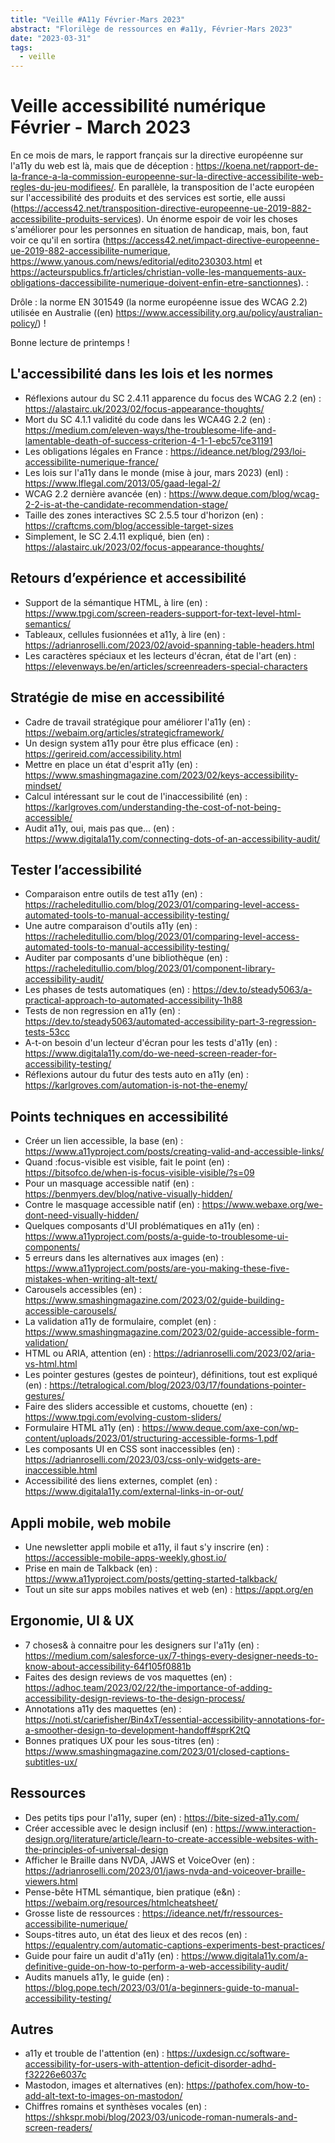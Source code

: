 ```yaml
---
title: "Veille #A11y Février-Mars 2023"
abstract: "Florilège de ressources en #a11y, Février-Mars 2023"
date: "2023-03-31"
tags:
  - veille
---
```

# Veille accessibilité numérique Février - March 2023

En ce mois de mars, le rapport français sur la directive européenne sur l'a11y du web est là, mais que de déception : https://koena.net/rapport-de-la-france-a-la-commission-europeenne-sur-la-directive-accessibilite-web-regles-du-jeu-modifiees/. En parallèle, la transposition de l'acte européen sur l'accessibilité des produits et des services est sortie, elle aussi (https://access42.net/transposition-directive-europeenne-ue-2019-882-accessibilite-produits-services). Un énorme espoir de voir les choses s'améliorer pour les personnes en situation de handicap, mais, bon, faut voir ce qu'il en sortira (https://access42.net/impact-directive-europeenne-ue-2019-882-accessibilite-numerique, https://www.yanous.com/news/editorial/edito230303.html et 
https://acteurspublics.fr/articles/christian-volle-les-manquements-aux-obligations-daccessibilite-numerique-doivent-enfin-etre-sanctionnes). :

Drôle : la norme EN 301549 (la norme européenne issue des WCAG 2.2) utilisée en Australie ((en) https://www.accessibility.org.au/policy/australian-policy/) !

Bonne lecture de printemps !



## L'accessibilité dans les lois et les normes 
- Réflexions autour du SC 2.4.11 apparence du focus des WCAG 2.2 (en) : https://alastairc.uk/2023/02/focus-appearance-thoughts/
-	Mort du SC 4.1.1 validité du code dans les WCA4G 2.2 (en) : https://medium.com/eleven-ways/the-troublesome-life-and-lamentable-death-of-success-criterion-4-1-1-ebc57ce31191
- Les obligations légales en France : https://ideance.net/blog/293/loi-accessibilite-numerique-france/
- Les lois sur l'a11y dans le monde (mise à jour, mars 2023) (enl) : https://www.lflegal.com/2013/05/gaad-legal-2/
- WCAG 2.2 dernière avancée (en) : https://www.deque.com/blog/wcag-2-2-is-at-the-candidate-recommendation-stage/
- Taille des zones interactives SC 2.5.5 tour d'horizon (en) : https://craftcms.com/blog/accessible-target-sizes
- Simplement, le SC 2.4.11 expliqué, bien (en) : https://alastairc.uk/2023/02/focus-appearance-thoughts/
## Retours d’expérience et accessibilité
-	Support de la sémantique HTML, à lire (en) : https://www.tpgi.com/screen-readers-support-for-text-level-html-semantics/
- Tableaux, cellules fusionnées et a11y, à lire (en) : https://adrianroselli.com/2023/02/avoid-spanning-table-headers.html
- Les caractères spéciaux et les lecteurs d'écran, état de l'art (en) : https://elevenways.be/en/articles/screenreaders-special-characters
## Stratégie de mise en accessibilité 
-	Cadre de travail stratégique pour améliorer l'a11y (en) : https://webaim.org/articles/strategicframework/
- Un design system a11y pour être plus efficace (en) : https://gerireid.com/accessibility.html
- Mettre en place un état d'esprit a11y (en) : https://www.smashingmagazine.com/2023/02/keys-accessibility-mindset/
- Calcul intéressant sur le cout de l'inaccessibilité (en) : https://karlgroves.com/understanding-the-cost-of-not-being-accessible/
- Audit a11y, oui, mais pas que... (en) : https://www.digitala11y.com/connecting-dots-of-an-accessibility-audit/
## Tester l’accessibilité
-	Comparaison entre outils de test a11y (en) : https://racheleditullio.com/blog/2023/01/comparing-level-access-automated-tools-to-manual-accessibility-testing/
- Une autre comparaison d'outils a11y (en) : https://racheleditullio.com/blog/2023/01/comparing-level-access-automated-tools-to-manual-accessibility-testing/
- Auditer par composants d'une bibliothèque (en) : https://racheleditullio.com/blog/2023/01/component-library-accessibility-audit/
- Les phases de tests automatiques (en) : https://dev.to/steady5063/a-practical-approach-to-automated-accessibility-1h88
- Tests de non regression en a11y (en) : https://dev.to/steady5063/automated-accessibility-part-3-regression-tests-53cc
- A-t-on besoin d'un lecteur d'écran pour les tests d'a11y (en) : https://www.digitala11y.com/do-we-need-screen-reader-for-accessibility-testing/
- Réflexions autour du futur des tests auto en a11y (en) : https://karlgroves.com/automation-is-not-the-enemy/
## Points techniques en accessibilité
-	Créer un lien accessible, la base (en) : https://www.a11yproject.com/posts/creating-valid-and-accessible-links/
- Quand :focus-visible est visible, fait le point (en) : https://bitsofco.de/when-is-focus-visible-visible/?s=09
- Pour un masquage accessible natif (en) : https://benmyers.dev/blog/native-visually-hidden/
- Contre le masquage accessible natif (en) : https://www.webaxe.org/we-dont-need-visually-hidden/
- Quelques composants d'UI problématiques en a11y (en) : https://www.a11yproject.com/posts/a-guide-to-troublesome-ui-components/
- 5 erreurs dans les alternatives aux images (en) : https://www.a11yproject.com/posts/are-you-making-these-five-mistakes-when-writing-alt-text/
- Carousels accessibles (en) : https://www.smashingmagazine.com/2023/02/guide-building-accessible-carousels/
- La validation a11y de formulaire, complet (en) : https://www.smashingmagazine.com/2023/02/guide-accessible-form-validation/
- HTML ou ARIA, attention (en) : https://adrianroselli.com/2023/02/aria-vs-html.html
- Les pointer gestures (gestes de pointeur), définitions, tout est expliqué (en) : https://tetralogical.com/blog/2023/03/17/foundations-pointer-gestures/
- Faire des sliders accessible et customs, chouette (en) : https://www.tpgi.com/evolving-custom-sliders/
- Formulaire HTML a11y (en) : https://www.deque.com/axe-con/wp-content/uploads/2023/01/structuring-accessible-forms-1.pdf
- Les composants UI en CSS sont inaccessibles (en) : https://adrianroselli.com/2023/03/css-only-widgets-are-inaccessible.html
- Accessibilité des liens externes, complet (en) : https://www.digitala11y.com/external-links-in-or-out/

 ## Appli mobile, web mobile
-	Une newsletter appli mobile et a11y, il faut s'y inscrire (en) : https://accessible-mobile-apps-weekly.ghost.io/
- Prise en main de Talkback (en) : https://www.a11yproject.com/posts/getting-started-talkback/
- Tout un site sur apps mobiles natives et web (en) : https://appt.org/en
## Ergonomie, UI & UX
-	7 choses& à connaitre pour les designers sur l'a11y (en) : https://medium.com/salesforce-ux/7-things-every-designer-needs-to-know-about-accessibility-64f105f0881b
- Faites des design reviews de vos maquettes (en) : https://adhoc.team/2023/02/22/the-importance-of-adding-accessibility-design-reviews-to-the-design-process/
- Annotations a11y des maquettes (en) : https://noti.st/cariefisher/Bin4xT/essential-accessibility-annotations-for-a-smoother-design-to-development-handoff#sprK2tQ
- Bonnes pratiques UX pour les sous-titres (en) : https://www.smashingmagazine.com/2023/01/closed-captions-subtitles-ux/
## Ressources
- Des petits tips pour l'a11y, super (en) : https://bite-sized-a11y.com/
- Créer accessible avec le design inclusif (en) : https://www.interaction-design.org/literature/article/learn-to-create-accessible-websites-with-the-principles-of-universal-design
- Afficher le Braille dans NVDA, JAWS et VoiceOver (en) : https://adrianroselli.com/2023/01/jaws-nvda-and-voiceover-braille-viewers.html 
- Pense-bête HTML sémantique, bien pratique (e&n) : https://webaim.org/resources/htmlcheatsheet/
- Grosse liste de ressources : https://ideance.net/fr/ressources-accessibilite-numerique/
- Soups-titres auto, un état des lieux et des recos (en) : https://equalentry.com/automatic-captions-experiments-best-practices/
- Guide pour faire un audit d'a11y (en) : https://www.digitala11y.com/a-definitive-guide-on-how-to-perform-a-web-accessibility-audit/
- Audits manuels a11y, le guide (en) : https://blog.pope.tech/2023/03/01/a-beginners-guide-to-manual-accessibility-testing/
## Autres
- a11y et trouble de l'attention (en) : https://uxdesign.cc/software-accessibility-for-users-with-attention-deficit-disorder-adhd-f32226e6037c
- Mastodon, images et alternatives (en): https://pathofex.com/how-to-add-alt-text-to-images-on-mastodon/
- Chiffres romains et synthèses vocales (en) : https://shkspr.mobi/blog/2023/03/unicode-roman-numerals-and-screen-readers/
